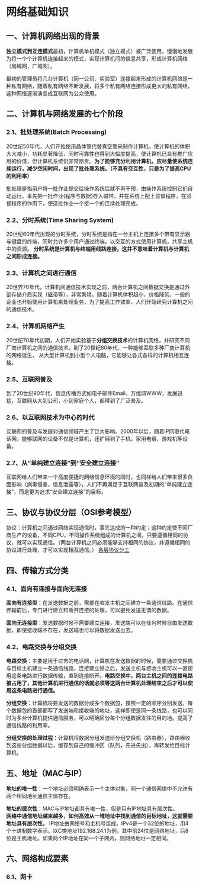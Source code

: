 # 网络基础知识
## 一、计算机网络出现的背景
**独立模式到互连模式**最初，计算机单机模式（独立模式）被广泛使用，慢慢地发展为将一个个计算机连接起来的模式，实现计算机间的信息共享，形成计算机网络（局域网，广域网）。

最初的管理员将几台计算机（同一公司、实验室）连接起来形成的计算机网络是一种私有网络，随着私有网络不断发展，将多个私有网络连接形成更大的私有网络，这种网络逐渐演变成互联网为公众使用。
## 二、计算机与网络发展的七个阶段
### 2.1、批处理系统(Batch Processing)
20世纪50年代，人们开始使用晶体管代替真空管来制作计算机，使计算机的体积大大减小，功耗显著降低，同时可靠性也得到大幅度提高，使计算机已具有推广应用的价值，但计算机系统仍非常昂贵。**为了能够充分利用计算机，应尽量使系统连续运行，减少空闲时间，出现了批处理系统。（不具有交互性，只是为了提高CPU的利用率）**

批处理是指用户将一批作业提交给操作系统后就不再干预，由操作系统控制它们自动运行。事先把一批作业(程序与数据)存入磁带，并在系统上配上监督程序，在监督程序的作用下，使这批作业一个接一个的连续处理完成。
### 2.2、分时系统(Time Sharing System)
20世纪60年代出现的分时系统，分时系统是指在一台主机上连接多个带有显示器与键盘的终端，同时允许多个用户通过终端，以交互的方式使用计算机，共享主机中的资源。
**分时系统是计算机与终端用线路连接，这并不意味着计算机与计算机之间形成连接。**
### 2.3、计算机之间进行通信
20世界70年代，计算机间通信技术实现之前，两台计算机之间数据交换是通过外部存储介质实现（磁带等），非常繁琐。随着计算机体积趋小，价格降低，一般的企业也开始使用计算机来处理业务，为了提高工作效率，人们开始研究计算机之间的通信技术。
### 2.4、计算机网络产生
20世纪70年代初期，人们开始实验基于**分组交换技术**的计算机网络，并研究不同厂商计算机之间的通信技术。到了20世纪80年代，一种能够互联多种厂商计算机的网络诞生，
从大型计算机到小型个人电脑，它能够让各式各样的计算机相互连接。
### 2.5、互联网普及
到了20世纪90年代，信息传播方式如电子邮件Email，万维网WWW，发展迅猛，互联网从大到公司，小到家庭个人，都得到了广泛普及。
### 2.6、以互联网技术为中心的时代
互联网的普及与发展对通信领域产生了巨大影响。2000年以后，随着IP网取代电话网，能够联网的设备不仅是计算机，还扩展到了手机，家用电器，游戏机等设备。
### 2.7、从“单纯建立连接”到“安全建立连接”
互联网给人们带来一个高度便捷的网络信息环境的同时，也同样给人们带来很多负面影响（病毒侵害，信息泄露等），人们不再满足于互联网普及初期的“单纯建立连接”，而是更为追求“安全建立连接”的目标。
## 三、协议与协议分层（OSI参考模型）
协议：计算机之间通过网络实现通信时，事先达成的一种约定；这种约定使不同厂商生产的设备，不同CPU，不同操作系统组成的计算机之间，只要遵循相同的协议，就可以实现通信。（两台计算机之间必须能够支持相同的协议，并遵循相同的协议进行处理，才可以实现相互通信。）
[各层协议分工](https://github.com/daacheng/PythonBasic/blob/master/studynotes/%E3%80%8A%E5%9B%BE%E8%A7%A3HTTP%E3%80%8B%E5%AD%A6%E4%B9%A0%E7%AC%94%E8%AE%B0%E4%B9%8B%E5%8D%8F%E8%AE%AE.md)
## 四、传输方式分类
### 4.1、面向有连接与面向无连接
**面向有连接型**：在发送数据之前，需要在收发主机之间建立一条通信线路。在通信传输前后，专门进行建立和断开连接的处理，可以避免发送无谓的数据。

**面向无连接型**：发送数据时候不需要建立连接，发送端可以在任何时候自由发送数据，即使接收端不存在，发送端也可以将数据发送出去。
### 4.2、电路交换与分组交换
**电路交换**：主要是用于过去的电话网，计算机在发送数据的时候，需要通过交换机与目标主机建立一条通信线路，连接建立好之后，发送主机与接收主机可以一直使用这条电路进行数据传输，直到连接断开。**电路交换中，两台主机之间的连接电路被占用了，其他计算机进行通信的话就必须等这两台计算机处理结束之后才可以使用这条电路进行通信。**

**分组交换**：计算机将要发送的数据分成多个数据包，按照一定的顺序分别发送，每个数据包的首部都写了发送端和接收端的地址，这样即使是同一条线路，也可以同时为多台计算机提供通信服务，可以明确区分每个分组数据发往的目的地。提高了通信线路的利用率。
 
**分组交换的处理过程**：计算机将数据分组发送给分组交换机（路由器），路由器收到这些分组数据以后，缓存到自己的缓冲区（队列，先进先出），再转发给目标计算机。
## 五、地址（MAC与IP）
**地址的唯一性**：一个地址必须明确表示一个主体对象，同一个通信网络中不允许有两个相同地址通信主体存在。

**地址的层次性**：MAC与IP地址都具有唯一性，但是只有IP地址具有层次性。  
**网络中通信地址越来越多，如何高效从一堆地址中找到通信的目标地址，这就需要地址具有层次性。** IP地址由网络号和主机号组成。IPv4是一个32位的地址，用4个十进制数字表示。以C类地址192.168.24.1为例，其中前24位是网络地址，后8位是主机地址。如果两个IP地址在同一个子网内，则网络地址一定相同。
## 六、网络构成要素
### 6.1、网卡
